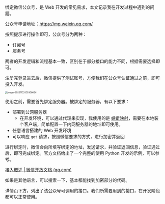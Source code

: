 绑定微信公众号，是 Web 开发的常见需求，本文记录我在开发过程中遇到的问题。



公众号申请地址：https://mp.weixin.qq.com/



按照提示进行操作即可，公众号分为两种：

- 订阅号
- 服务号



两者的开发逻辑和流程基本一致，区别在于部分接口的能力不同，根据需要选择即可。



注册完登录进去后，微信提供了测试账号，方便我们在公众号认证通过之前，即可投入开发。



<img src="C:\Users\shiweifu\AppData\Roaming\Typora\typora-user-images\image-20221102000306624.png" alt="image-20221102000306624" style="zoom:50%;" />



使用之前，需要首先绑定服务器。被绑定的服务器，有以下要求：



- 部署到公网服务器
  - 在开发环境，可以通过代理来实现，我使用的是 [蜻蜓映射](https://cloud.51miaole.com/)，需要在本地装个客户端，简单配置一下内网服务器的地址即可使用。
- 任意语言搭建的 Web 开发环境
- 可以响应 `get` 请求，按照微信要求的方式，进行加密并返回



进行绑定时，微信会向所填写绑定的地址，发送请求，并验证返回信息，验证通过后，即可完成绑定。官方文档给出了一个完整的使用 Python 开发的示例，可以参考。



[接入概述 | 微信开放文档 (qq.com)](https://developers.weixin.qq.com/doc/offiaccount/Basic_Information/Access_Overview.html)



如果是其他语言，可以搜索一下，基本都能找到加密部分的代码。

详情页下方，列出了该公众号可调用的接口。我们所需要用到的接口，在开发阶段都可以正常使用。










